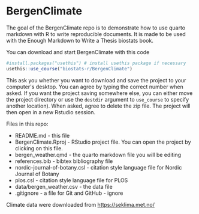 # BergenClimate

<!-- badges: start -->

<!-- badges: end -->

The goal of the BergenClimate repo is to demonstrate how to use quarto markdown with R to write reproducible documents.
It is made to be used with the Enough Markdown to Write a Thesis biostats book.

You can download and start  BergenClimate with this code

``` r
#install.packages("usethis") # install usethis package if necessary
usethis::use_course("biostats-r/BergenClimate")
```

This ask you whether you want to download and save the project to your computer's desktop. 
You can agree by typing the correct number when asked. If you want the project saving somewhere else, you can either move the project directory or use the `destdir` argument to `use_course` to specify another location). 
When asked, agree to delete the zip file. 
The project will then open in a new Rstudio session.

Files in this repo:

-   README.md - this file
-   BergenClimate.Rproj - RStudio project file. You can open the project by clicking on this file.
-   bergen_weather.qmd - the quarto markdown file you will be editing
-   references.bib - bibtex bibliography file
-   nordic-journal-of-botany.csl - citation style language file for Nordic Journal of Botany
-   plos.csl - citation style language file for PLOS
-   data/bergen_weather.csv - the data file
-   .gitignore - a file for Git and GitHub - ignore

Climate data were downloaded from <https://seklima.met.no/>
